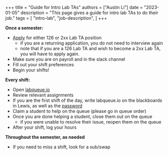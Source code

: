 +++
title = "Guide for Intro Lab TAs"
authors = ["Austin Li"]
date = "2023-01-05"
description = "This page gives a guide for intro lab TAs to do their job."
tags = [
    "intro-lab",
    "job-description",
]
+++

**Once a semester:**

- [Apply](https://introlab.cs.princeton.edu/information-about-becoming-an-intro-lab-ta/) for either 126 or 2xx Lab TA position
  - if you are a returning application, you do not need to interview again
  - note that if you are a 126 Lab TA and wish to become a 2xx Lab TA, you will have to apply again. 
- Make sure you are on payroll and in the slack channel
- Fill out your shift preferences
- Begin your shifts!

**Every shift:**

- Open [labqueue.io](labqueue.io)
- Review relevant assignments 
- If you are the first shift of the day, write labqueue.io on the blackboards in Lewis, as well as the [password](https://introlab.cs.princeton.edu/how-to-use-labqueue-password/)
- Claim a student to help on the queue (please go in queue order)
- Once you are done helping a student, close them out on the queue
  - if you were unable to resolve their issue, reopen them on the queue
- After your shift, log your hours

**Throughout the semester, as needed**

- If you need to miss a shift, look for a sub/swap
